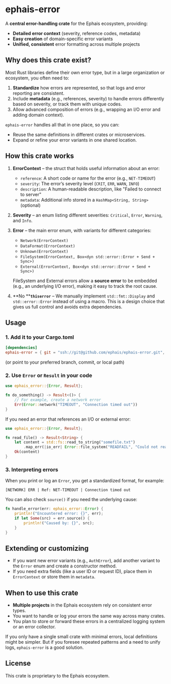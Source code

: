 # ephais-error

A **central error-handling crate** for the Ephais ecosystem, providing:

- **Detailed error context** (severity, reference codes, metadata)
- **Easy creation** of domain-specific error variants
- **Unified, consistent** error formatting across multiple projects

## Why does this crate exist?

Most Rust libraries define their own error type, but in a large organization or ecosystem, you often need to:

1. **Standardize** how errors are represented, so that logs and error reporting are consistent.
2. Include **metadata** (e.g., references, severity) to handle errors differently based on severity, or track them with unique codes.
3. Allow advanced composition of errors (e.g., wrapping an I/O error and adding domain context).

`ephais-error` handles all that in one place, so you can:

- Reuse the same definitions in different crates or microservices.
- Expand or refine your error variants in one shared location.

## How this crate works

1. **ErrorContext** – the struct that holds useful information about an error:

   - `reference`: A short code or name for the error (e.g., `NET-TIMEOUT`)
   - `severity`: The error’s severity level (`CRIT`, `ERR`, `WARN`, `INFO`)
   - `description`: A human-readable description, like "Failed to connect to server"
   - `metadata`: Additional info stored in a `HashMap<String, String>` (optional)

2. **Severity** – an enum listing different severities: `Critical`, `Error`, `Warning`, and `Info`.

3. **Error** – the main error enum, with variants for different categories:

   - `Network(ErrorContext)`
   - `DataFormat(ErrorContext)`
   - `Unknown(ErrorContext)`
   - `FileSystem(ErrorContext, Box<dyn std::error::Error + Send + Sync>)`
   - `External(ErrorContext, Box<dyn std::error::Error + Send + Sync>)`

   FileSystem and External errors allow a **source error** to be embedded (e.g., an underlying I/O error), making it easy to track the root cause.

4. \*\*No \*\***`thiserror`** – We manually implement `std::fmt::Display` and `std::error::Error` instead of using a macro. This is a design choice that gives us full control and avoids extra dependencies.

## Usage

### 1. Add it to your Cargo.toml

```toml
[dependencies]
ephais-error = { git = "ssh://git@github.com/ephais/ephais-error.git", tag = "v0.1.1" }
```

(or point to your preferred branch, commit, or local path)

### 2. Use `Error` or `Result` in your code

```rust
use ephais_error::{Error, Result};

fn do_something() -> Result<()> {
    // For example, create a network error
    Err(Error::network("TIMEOUT", "Connection timed out"))
}
```

If you need an error that references an I/O or external error:

```rust
use ephais_error::{Error, Result};

fn read_file() -> Result<String> {
    let content = std::fs::read_to_string("somefile.txt")
        .map_err(|io_err| Error::file_system("READFAIL", "Could not read file", Box::new(io_err)))?;
    Ok(content)
}
```

### 3. Interpreting errors

When you print or log an `Error`, you get a standardized format, for example:

```
[NETWORK] ERR | Ref: NET-TIMEOUT | Connection timed out
```

You can also check `source()` if you need the underlying cause:

```rust
fn handle_error(err: ephais_error::Error) {
    println!("Encountered error: {}", err);
    if let Some(src) = err.source() {
        println!("Caused by: {}", src);
    }
}
```

## Extending or customizing

- If you want new error variants (e.g., `AuthError`), add another variant to the `Error` enum and create a constructor method.
- If you need extra fields (like a user ID or request ID), place them in `ErrorContext` or store them in `metadata`.

## When to use this crate

- **Multiple projects** in the Ephais ecosystem rely on consistent error types.
- You want to handle or log your errors the same way across many crates.
- You plan to store or forward these errors in a centralized logging system or an error collector.

If you only have a single small crate with minimal errors, local definitions might be simpler. But if you foresee repeated patterns and a need to unify logs, `ephais-error` is a good solution.

## License

This crate is proprietary to the Ephais ecosystem.

